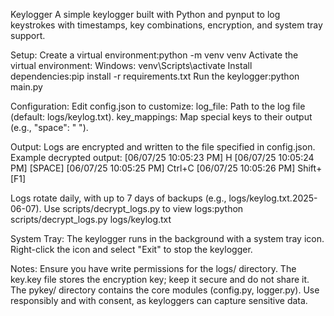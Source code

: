 Keylogger
A simple keylogger built with Python and pynput to log keystrokes with timestamps, key combinations, encryption, and system tray support.


Setup:
Create a virtual environment:python -m venv venv
Activate the virtual environment:
Windows: venv\Scripts\activate
Install dependencies:pip install -r requirements.txt
Run the keylogger:python main.py


Configuration:
Edit config.json to customize:
log_file: Path to the log file (default: logs/keylog.txt).
key_mappings: Map special keys to their output (e.g., "space": " ").


Output:
Logs are encrypted and written to the file specified in config.json. Example decrypted output:
[06/07/25 10:05:23 PM] H
[06/07/25 10:05:24 PM] [SPACE]
[06/07/25 10:05:25 PM] Ctrl+C
[06/07/25 10:05:26 PM] Shift+[F1]

Logs rotate daily, with up to 7 days of backups (e.g., logs/keylog.txt.2025-06-07).
Use scripts/decrypt_logs.py to view logs:python scripts/decrypt_logs.py logs/keylog.txt


System Tray:
The keylogger runs in the background with a system tray icon.
Right-click the icon and select "Exit" to stop the keylogger.


Notes:
Ensure you have write permissions for the logs/ directory.
The key.key file stores the encryption key; keep it secure and do not share it.
The pykey/ directory contains the core modules (config.py, logger.py).
Use responsibly and with consent, as keyloggers can capture sensitive data.